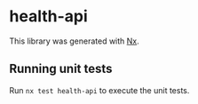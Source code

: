 # health-api

This library was generated with [Nx](https://nx.dev).

## Running unit tests

Run `nx test health-api` to execute the unit tests.
